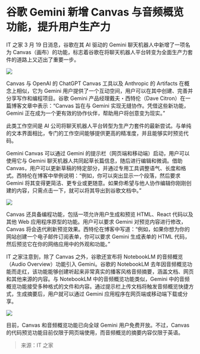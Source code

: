 # 谷歌 Gemini 新增 Canvas 与音频概览功能，提升用户生产力

IT 之家 3 月 19 日消息，谷歌在其 AI 驱动的 Gemini 聊天机器人中新增了一项名为 Canvas（画布）的功能，标志着谷歌在将聊天机器人平台转变为全面生产力套件的道路上又迈出了重要一步。

![](https://n.sinaimg.cn/spider20250319/560/w1080h1080/20250319/9c66-924669f5386a06eb1bbc964bc765b481.jpg)

Canvas 与 OpenAI 的 ChatGPT Canvas 工具以及 Anthropic 的 Artifacts 在概念上相似，它为 Gemini 用户提供了一个互动空间，用户可以在其中创建、完善并分享写作和编程项目。谷歌 Gemini 产品经理戴夫・西特伦（Dave Citron）在一篇博客文章中表示：“Canvas 旨在与 Gemini 实现无缝协作。凭借这些新功能，Gemini 正在成为一个更有效的协作伙伴，帮助用户将创意变为现实。”

此类工作空间是 AI 公司将聊天机器人平台转型为生产力套件的最新尝试。与单纯的文本界面相比，专门的工作空间能够提供更高的精准度，并且能够实时预览代码。

Gemini Canvas 可以通过 Gemini 的提示栏（网页端和移动端）启动，用户可以使用它与 Gemini 聊天机器人共同起草长篇信息，随后进行编辑和微调。借助 Canvas，用户可以更新草稿的特定部分，并通过专用工具调整语气、长度和格式。西特伦在博客中举例说明：“例如，你可以突出显示一个段落，然后要求 Gemini 将其变得更简洁、更专业或更随意。如果你希望与他人协作编辑你刚刚创建的内容，只需点击一下，就可以将其导出到谷歌文档中。”

![](https://n.sinaimg.cn/spider20250319/650/w1440h810/20250319/f688-0c6a11cf87525eefe3838ee4ee667f18.jpg)

Canvas 还具备编程功能，包括一项允许用户生成和预览 HTML、React 代码以及其他 Web 应用程序原型的功能。用户可以要求 Gemini 对预览内容进行修改，Canvas 将会迭代刷新预览效果。西特伦在博客中写道：“例如，如果你想为你的网站创建一个电子邮件订阅表单，你可以要求 Gemini 生成表单的 HTML 代码，然后预览它在你的网络应用中的外观和功能。”

IT 之家注意到，除了 Canvas 之外，谷歌还宣布将 NotebookLM 的音频概览（Audio Overview）功能引入 Gemini。谷歌的 NotebookLM 去年因音频概览功能而走红，该功能能够创建听起来非常真实的播客风格音频摘要，涵盖文档、网页和其他来源的内容。与 NotebookLM 中的音频概览功能类似，Gemini 中的音频概览功能接受多种格式的文件和内容。通过提示栏上传文档将触发音频概览快捷方式，生成摘要后，用户就可以通过 Gemini 应用程序在网页端或移动端下载或分享。

![](https://n.sinaimg.cn/spider20250319/447/w901h346/20250319/70d7-6e1dd0695f6dd27bc66ce0e95e660075.jpg)

目前，Canvas 和音频概览功能已向全球 Gemini 用户免费开放。不过，Canvas 的代码预览功能目前仅限于网页端使用，而音频概览的摘要内容仅限于英语。

> 来源：IT 之家
